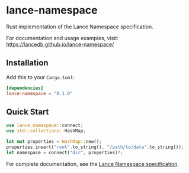 # lance-namespace

Rust implementation of the Lance Namespace specification.

For documentation and usage examples, visit: https://lancedb.github.io/lance-namespace/

## Installation

Add this to your `Cargo.toml`:

```toml
[dependencies]
lance-namespace = "0.1.0"
```

## Quick Start

```rust
use lance_namespace::connect;
use std::collections::HashMap;

let mut properties = HashMap::new();
properties.insert("root".to_string(), "/path/to/data".to_string());
let namespace = connect("dir", properties)?;
```

For complete documentation, see the [Lance Namespace specification](https://lancedb.github.io/lance-namespace/).